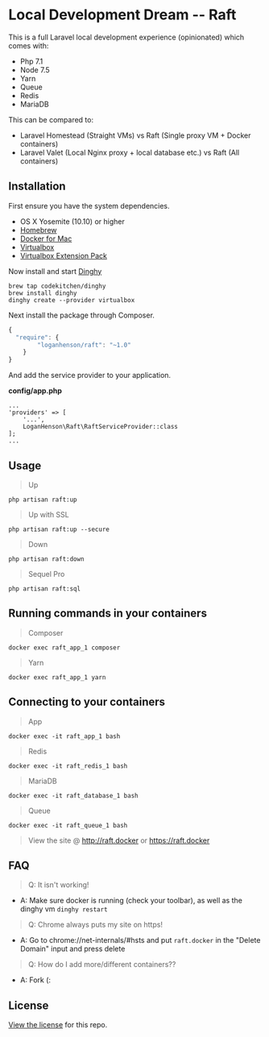 # Local Development Dream -- Raft

This is a full Laravel local development experience (opinionated) which comes with:
- Php 7.1
- Node 7.5
- Yarn
- Queue
- Redis
- MariaDB

This can be compared to:
- Laravel Homestead (Straight VMs) vs Raft (Single proxy VM + Docker containers)
- Laravel Valet (Local Nginx proxy + local database etc.) vs Raft (All containers)

## Installation

First ensure you have the system dependencies.

- OS X Yosemite (10.10) or higher
- [Homebrew](https://github.com/Homebrew/homebrew)
- [Docker for Mac](https://docs.docker.com/docker-for-mac/install/)
- [Virtualbox](https://www.virtualbox.org/)
- [Virtualbox Extension Pack](https://www.virtualbox.org/wiki/Downloads)

Now install and start [Dinghy](https://github.com/codekitchen/dinghy)
```
brew tap codekitchen/dinghy
brew install dinghy
dinghy create --provider virtualbox
```

Next install the package through Composer.

```js
{
  "require": {
		"loganhenson/raft": "~1.0"
	}
}
```

And add the service provider to your application.

**config/app.php**
```
...
'providers' => [
    '...',
    LoganHenson\Raft\RaftServiceProvider::class
];
...
```


## Usage

> Up
```
php artisan raft:up
```

> Up with SSL
```
php artisan raft:up --secure
```

> Down
```
php artisan raft:down
```

> Sequel Pro
```
php artisan raft:sql
```

## Running commands in your containers
> Composer
```
docker exec raft_app_1 composer
```

> Yarn
```
docker exec raft_app_1 yarn
```

## Connecting to your containers
> App
```
docker exec -it raft_app_1 bash
```

> Redis
```
docker exec -it raft_redis_1 bash
```

> MariaDB
```
docker exec -it raft_database_1 bash
```

> Queue
```
docker exec -it raft_queue_1 bash
```

> View the site @ http://raft.docker or https://raft.docker

## FAQ

> Q: It isn't working!
- A: Make sure docker is running (check your toolbar), as well as the dinghy vm `dinghy restart`
 
> Q: Chrome always puts my site on https!
- A: Go to chrome://net-internals/#hsts and put `raft.docker` in the "Delete Domain" input and press delete

> Q: How do I add more/different containers??
- A: Fork (:

## License

[View the license](https://github.com/loganhenson/raft/blob/master/LICENSE) for this repo.

